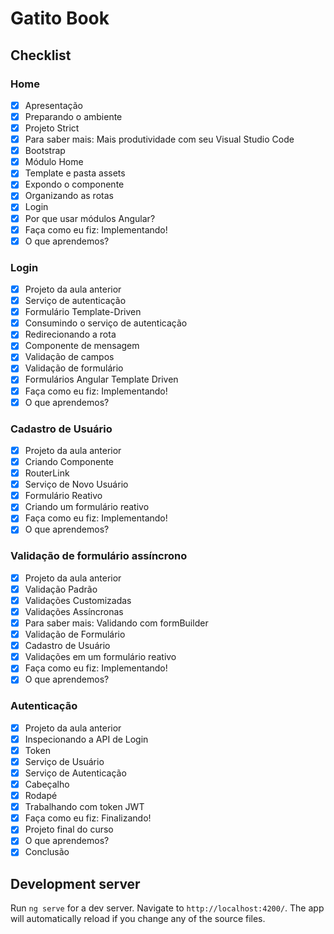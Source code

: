 # Gatito Book
## Checklist
### Home
- [x] Apresentação
- [x] Preparando o ambiente
- [x] Projeto Strict
- [x] Para saber mais: Mais produtividade com seu Visual Studio Code
- [x] Bootstrap
- [x] Módulo Home
- [x] Template e pasta assets
- [x] Expondo o componente
- [x] Organizando as rotas
- [x] Login
- [x] Por que usar módulos Angular?
- [x] Faça como eu fiz: Implementando!
- [x] O que aprendemos?

### Login
- [x] Projeto da aula anterior
- [x] Serviço de autenticação
- [x] Formulário Template-Driven
- [x] Consumindo o serviço de autenticação
- [x] Redirecionando a rota
- [x] Componente de mensagem
- [x] Validação de campos
- [x] Validação de formulário
- [x] Formulários Angular Template Driven
- [x] Faça como eu fiz: Implementando!
- [x] O que aprendemos?

### Cadastro de Usuário
- [x] Projeto da aula anterior
- [x] Criando Componente
- [x] RouterLink
- [x] Serviço de Novo Usuário
- [x] Formulário Reativo
- [x] Criando um formulário reativo
- [x] Faça como eu fiz: Implementando!
- [x] O que aprendemos?

### Validação de formulário assíncrono

- [x] Projeto da aula anterior
- [x] Validação Padrão
- [x] Validações Customizadas
- [x] Validações Assíncronas
- [x] Para saber mais: Validando com formBuilder
- [x] Validação de Formulário
- [x] Cadastro de Usuário
- [x] Validações em um formulário reativo
- [x] Faça como eu fiz: Implementando!
- [x] O que aprendemos?

### Autenticação
- [x] Projeto da aula anterior
- [x] Inspecionando a API de Login
- [x] Token
- [x] Serviço de Usuário
- [x] Serviço de Autenticação
- [x] Cabeçalho
- [x] Rodapé
- [x] Trabalhando com token JWT
- [x] Faça como eu fiz: Finalizando!
- [x] Projeto final do curso
- [x] O que aprendemos?
- [x] Conclusão

## Development server

Run `ng serve` for a dev server. Navigate to `http://localhost:4200/`. The app will automatically reload if you change any of the source files.

